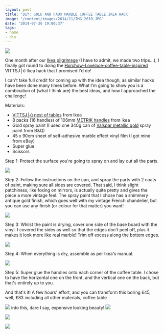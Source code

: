 ```yaml
---
layout: post
title: 'DIY: GOLD AND FAUX MARBLE COFFEE TABLE IKEA HACK'
image: "/content/images/2014/11/IMG_2639.JPG"
date: '2014-07-30 19:00:37'
tags:
- home
- diy
---
```


![](/content/images/2014/Jul/IMG_2639.JPG)

One month after our <a href="http://www.lingyeungb.com/our-next-ikea-pilgrimage/" target="_blank">Ikea pilgrimage</a> (I have to admit, we made two trips...), I finally got round to doing the <a href="http://www.horchow.com/Lovelace-Coffee-Table-lovelace/cprod94010001___/p.prod?icid=&searchType=MAIN&rte=%252Fsearch.jsp%253FN%253D0%2526Ntt%253Dlovelace%2526_requestid%253D27215&eItemId=cprod94010001&cmCat=search" target="_blank">Horchow-Lovelace-coffee-table-inspired</a> VITTSJ├û Ikea hack that I promised I'd do!

I can't take full credit for coming up with the idea though, as similar hacks have been done many times before. What I'm going to show you is a combination of (what I think are) the best ideas, and how I approached the challenge!

Materials:

* <a href="http://www.ikea.com/gb/en/catalog/products/80215332/" target="_blank">VITTSJ├û nest of tables</a> from Ikea
* 8 packs (16 handles) of 106mm <a href="http://www.ikea.com/gb/en/catalog/products/90138833/" target="_blank">METRIK handles</a> from Ikea
* Gold spray paint (I used one 340g can of <a href="http://www.diy.com/nav/decor/paint-woodcare/creative-project-paints/metallic_paints/-specificproducttype-metallics___spray_paints/Valspar-Metallic-Effect-Spray-Paint-Gold-Effect-400ml-13199343?skuId=13680047" target="_blank">Valspar metallic gold</a> spray paint from B&Q)
* 45 x 90cm sheet of self-adhesive marble effect vinyl film (I got mine from eBay)
* Super glue
* Scissors

Step 1: Protect the surface you're going to spray on and lay out all the parts.

![](/content/images/2014/Jul/collage1-3.png)

Step 2: Follow the instructions on the can, and spray the parts with 2 coats of paint, making sure all sides are covered. That said, I think slight patchiness, like foxing on mirrors, is actually quite pretty and gives the piece a more vintage feel. The spray paint that I chose  has a shimmery antique gold finish, which goes well with my vintage French chandelier, but you can use any finish (or colour for that matter) you want!

![](/content/images/2014/Jul/collage2-7.png)

Step 3: Whilst the paint is drying, cover one side of the base board with the vinyl. I covered the sides as well so that the edges don't peel off, plus it makes it look more like real marble! Trim off excess along the bottom edges.

![](/content/images/2014/Jul/IMG_2601.JPG)

Step 4: When everything is dry, assemble as per Ikea's manual.

![](/content/images/2014/Jul/IMG_2602.JPG)

Step 5: Super glue the handles onto each corner of the coffee table. I chose to have the horizontal one on the front, and the vertical one on the back, but that's entirely up to you.

And that's it! A few hours' effort, and you can transform this boring £45, well, £83 including all other materials, coffee table

![](/content/images/2014/Jul/vittsjo-1.JPG)
into this, dare I say, expensive looking beauty!
![](/content/images/2014/Jul/IMG_2603.JPG)

![](/content/images/2014/Jul/IMG_2641.JPG)

![](/content/images/2014/Jul/IMG_2643.JPG)
